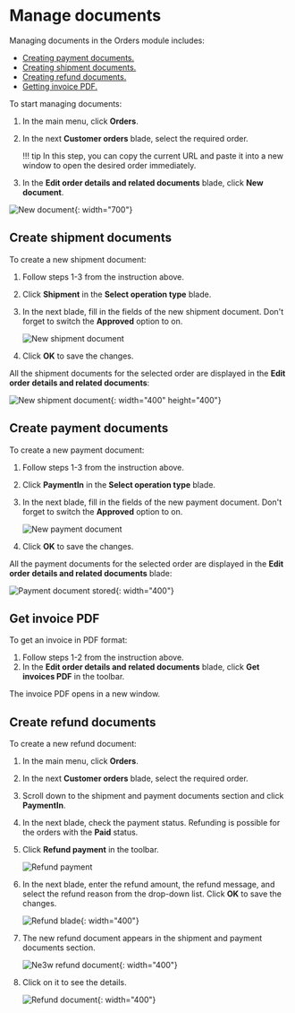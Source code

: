# Manage documents

Managing documents in the Orders module includes:

* [Creating payment documents.](managing-documents.md#create-payment-documents)
* [Creating shipment documents.](managing-documents.md#create-shipment-documents)
* [Creating refund documents.](managing-documents.md#create-refund-documents)
* [Getting invoice PDF.](managing-documents.md#gett-invoice-pdf)

To start managing documents:

1. In the main menu, click **Orders**.
1. In the next **Customer orders** blade, select the required order.

    !!! tip
        In this step, you can copy the current URL and paste it into a new window to open the desired order immediately.  

1. In the **Edit order details and related documents** blade, click **New document**.

![New document](media/new-documents-path.png){: width="700"}

## Create shipment documents

To create a new shipment document:

1. Follow steps 1-3 from the instruction above.
1. Click **Shipment** in the **Select operation type** blade.
1. In the next blade, fill in the fields of the new shipment document. Don't forget to switch the **Approved** option to on.

    ![New shipment document](media/shipment-document-processing.png)

1. Click **OK** to save the changes.

All the shipment documents for the selected order are displayed in the **Edit order details and related documents**:

![New shipment document](media/shipment-documents-stored.png){: width="400" height="400"}

## Create payment documents

To create a new payment document:

1. Follow steps 1-3 from the instruction above.
1. Click **PaymentIn** in the **Select operation type** blade.
1. In the next blade, fill in the fields of the new payment document. Don't forget to switch the **Approved** option to on.

    ![New payment document](media/payment-document-processing.png)

1. Click **OK** to save the changes.

All the payment documents for the selected order are displayed in the **Edit order details and related documents** blade:

![Payment document stored](media/payment-document-stored.png){: width="400"}

## Get invoice PDF

To get an invoice in PDF format:

1. Follow steps 1-2 from the instruction above.
1. In the **Edit order details and related documents** blade, click **Get invoices PDF** in the toolbar. 

The invoice PDF opens in a new window.

## Create refund documents

To create a new refund document:

1. In the main menu, click **Orders**.
1. In the next **Customer orders** blade, select the required order.
1. Scroll down to the shipment and payment documents section and click **PaymentIn**.
1. In the next blade, check the payment status. Refunding is possible for the orders with the **Paid** status. 
1. Click **Refund payment** in the toolbar.

    ![Refund payment](media/new-refund-document-path.png)

1. In the next blade, enter the refund amount, the refund message, and select the refund reason from the drop-down list. Click **OK** to save the changes.

    ![Refund blade](media/create-refund-blade.png){: width="400"}

1. The new refund document appears in the shipment and payment documents section.

    ![Ne3w refund document](media/new-refund-document.png){: width="400"}

1. Click on it to see the details.

    ![Refund document](media/refund-document.png){: width="400"}


